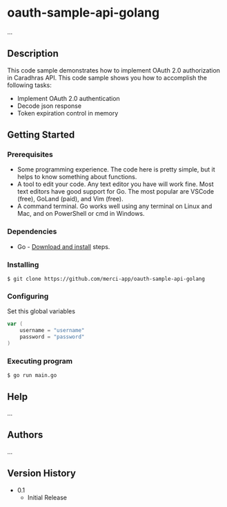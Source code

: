 # oauth-sample-api-golang

...

## Description

This code sample demonstrates how to implement OAuth 2.0 authorization in Caradhras API. This code sample shows you how to accomplish the following tasks:

* Implement OAuth 2.0 authentication
* Decode json response
* Token expiration control in memory

## Getting Started

### Prerequisites

* Some programming experience. The code here is pretty simple, but it helps to know something about functions.
* A tool to edit your code. Any text editor you have will work fine. Most text editors have good support for Go. The most popular are VSCode (free), GoLand (paid), and Vim (free).
* A command terminal. Go works well using any terminal on Linux and Mac, and on PowerShell or cmd in Windows.

### Dependencies

* Go - <a href="https://go.dev/doc/install">Download and install</a> steps.

### Installing

```
$ git clone https://github.com/merci-app/oauth-sample-api-golang
```

### Configuring

Set this global variables
```go
var (
    username = "username"
    password = "password"
)
```


### Executing program

```
$ go run main.go
```

## Help

...

## Authors

...

## Version History

* 0.1
    * Initial Release